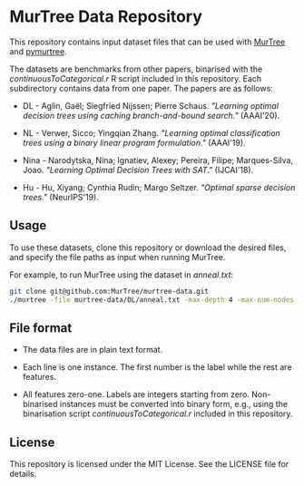 # MurTree Data Repository

This repository contains input dataset files that can be used with [MurTree](https://github.com/MurTree/murtree) and [pymurtree](https://github.com/MurTree/pymurtree).

The datasets are benchmarks from other papers, binarised with the _continuousToCategorical.r_ R script included in this repository. Each subdirectory contains data from one paper. The papers are as follows:

- DL  -  Aglin, Gaël; Siegfried Nijssen; Pierre Schaus. _"Learning optimal decision trees using caching branch-and-bound search."_ (AAAI'20).

- NL  -  Verwer, Sicco; Yingqian Zhang. _"Learning optimal classification trees using a binary linear program formulation."_ (AAAI'19).

- Nina  -  Narodytska, Nina; Ignatiev, Alexey; Pereira, Filipe; Marques-Silva, Joao. _"Learning Optimal Decision Trees with SAT."_ (IJCAI'18).

- Hu  -  Hu, Xiyang; Cynthia Rudin; Margo Seltzer. _"Optimal sparse decision trees."_ (NeurIPS'19).


## Usage

To use these datasets, clone this repository or download the desired files, and specify the file paths as input when running MurTree.

For example, to run MurTree using the dataset in _anneal.txt_:

```sh
git clone git@github.com:MurTree/murtree-data.git
./murtree -file murtree-data/DL/anneal.txt -max-depth 4 -max-num-nodes 15 -time 600
```

## File format

- The data files are in plain text format.

- Each line is one instance. The first number is the label while the rest are features.

- All features zero-one. Labels are integers starting from zero. Non-binarised instances must be converted into binary form, e.g., using the binarisation script _continuousToCategorical.r_ included in this repository.

## License
This repository is licensed under the MIT License. See the LICENSE file for details.

